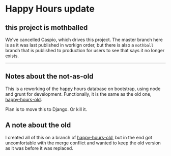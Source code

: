 Happy Hours update
==================

## this project is mothballed

We've cancelled Caspio, which drives this project. The master branch here is as it was last published in workign order, but there is also a `mothball` branch that is published to production for users to see that says it no longer exists.

-------------

## Notes about the not-as-old

This is a reworking of the happy hours database on bootstrap, using node and grunt for development. Functionally, it is the same as the old one, [happy-hours-old](https://github.com/statesman/happy-hours-old).

Plan is to move this to Django. Or kill it.

## A note about the old

I created all of this on a branch of [happy-hours-old](https://github.com/statesman/happy-hours-old), but in the end got uncomfortable with the merge conflict and wanted to keep the old version as it was before it was replaced.
